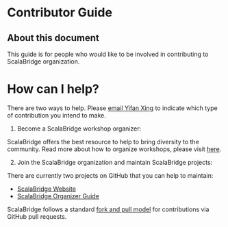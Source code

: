 # Contributor Guide

## About this document
This guide is for people who would like to be involved in contributing to ScalaBridge organization.

# How can I help?
There are two ways to help. Please [email Yifan Xing](mailto:yifan@typelevel.org) to indicate which type of contribution you intend to make.

1. Become a ScalaBridge workshop organizer:

ScalaBridge offers the best resource to help to bring diversity to the community. Read more about how to organize workshops, please visit [here](https://github.com/xingyif/scalabridge).

2. Join the ScalaBridge organization and maintain ScalaBridge projects:

There are currently two projects on GitHub that you can help to maintain:
- [ScalaBridge Website](https://github.com/scalabridge/website)
- [ScalaBridge Organizer Guide](https://github.com/xingyif/scalabridge)

ScalaBridge follows a standard [fork and pull model](https://help.github.com/articles/about-collaborative-development-models/) for contributions via GitHub pull requests.

